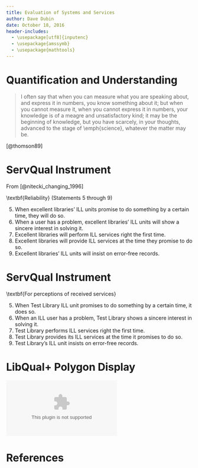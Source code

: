 ```yaml
---
title: Evaluation of Systems and Services
author: Dave Dubin
date: October 18, 2016
header-includes:
  - \usepackage[utf8]{inputenc}
  - \usepackage{amssymb}
  - \usepackage{mathtools}
---
```


# Quantification and Understanding

> I often say that when you can measure what you are speaking about,
> and express it in numbers, you know something about it; but when you
> cannot measure it, when you cannot express it in numbers, your
> knowledge is of a meagre and unsatisfactory kind; it may be the
> beginning of knowledge, but you have scarcely, in your thoughts,
> advanced to the stage of \emph{science}, whatever the matter may be.

[@thomson89]

# ServQual Instrument

From [@nitecki_changing_1996]

\textbf{Reliability} (Statements 5 through 9)

5. When excellent libraries’ ILL units promise to do something by a
   certain time, they will do so.
6. When a user has a problem, excellent libraries’ ILL units will show
   a sincere interest in solving it.
7. Excellent libraries will perform ILL services right the first time.
8. Excellent libraries will provide ILL services at the time they
   promise to do so.
9. Excellent libraries’ ILL units will insist on error-free records.

# ServQual Instrument

\textbf{For perceptions of received services}

5. When Test Library ILL unit promises to do something by a certain
   time, it does so.
6. When an ILL user has a problem, Test Library shows a sincere
   interest in solving it.
7. Test Library performs ILL services right the first time.
8. Test Library provides its ILL services at the time it promises to
   do so.
9. Test Library’s ILL unit insists on error-free records.


# LibQual+ Polygon Display

![Also called the LibQual pie chart](piechart.eps)

# References

